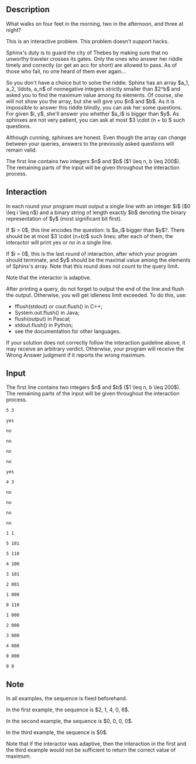 ## Description

<div><div class="epigraph"><div class="epigraph-text"><span class="tex-font-style-it">What walks on four feet in the morning, two in the afternoon, and three at night?</span></div></div><p><span class="tex-font-style-it">This is an interactive problem. This problem doesn't support hacks.</span></p><p>Sphinx's duty is to guard the city of Thebes by making sure that no unworthy traveler crosses its gates. Only the ones who answer her riddle timely and correctly (or get an acc for short) are allowed to pass. As of those who fail, no one heard of them ever again...</p><p>So you don't have a choice but to solve the riddle. Sphinx has an array $a_1, a_2, \ldots, a_n$ of <span class="tex-font-style-bf">nonnegative</span> integers <span class="tex-font-style-bf">strictly smaller</span> than $2^b$ and asked you to find the maximum value among its elements. Of course, she will not show you the array, but she will give you $n$ and $b$. As it is impossible to answer this riddle blindly, you can ask her some questions. For given $i, y$, she'll answer you whether $a_i$ is <span class="tex-font-style-bf">bigger</span> than $y$. As sphinxes are not very patient, you can ask at most $3 \cdot (n + b) $ such questions.</p><p>Although cunning, sphinxes are honest. Even though the array <span class="tex-font-style-bf">can change</span> between your queries, answers to the previously asked questions will remain valid.</p></div><div class="input-specification"><p>The first line contains two integers $n$ and $b$ ($1 \leq n, b \leq 200$). The remaining parts of the input will be given throughout the interaction process.</p></div><div><h2>Interaction</h2><p>In each round your program must output a single line with an integer $i$ ($0 \leq i \leq n$) and a binary string of length <span class="tex-font-style-bf">exactly</span> $b$ denoting the <span class="tex-font-style-bf">binary representation</span> of $y$ (most significant bit first).</p><p>If $i &gt; 0$, this line encodes the question: <span class="tex-font-style-it">Is $a_i$ bigger than $y$?</span>. There should be at most $3 \cdot (n+b)$ such lines; after each of them, the interactor will print <span class="tex-font-style-tt">yes</span> or <span class="tex-font-style-tt">no</span> in a single line.</p><p>If $i = 0$, this is the last round of interaction, after which your program should terminate, and $y$ should be the maximal value among the elements of Sphinx's array. Note that this round <span class="tex-font-style-bf">does not</span> count to the query limit.</p><p>Note that the interactor <span class="tex-font-style-bf">is adaptive</span>.</p><p>After printing a query, do not forget to output the end of the line and flush the output. Otherwise, you will get <span class="tex-font-style-tt">Idleness limit exceeded</span>. To do this, use:</p><ul><p> </p><li> <span class="tex-font-style-tt">fflush(stdout)</span> or <span class="tex-font-style-tt">cout.flush()</span> in C++; </li><li> <span class="tex-font-style-tt">System.out.flush()</span> in Java; </li><li> <span class="tex-font-style-tt">flush(output)</span> in Pascal; </li><li> <span class="tex-font-style-tt">stdout.flush()</span> in Python; </li><li> see the documentation for other languages.</li></ul><p>If your solution does not correctly follow the interaction guideline above, it may receive an arbitrary verdict. Otherwise, your program will receive the <span class="tex-font-style-tt">Wrong Answer</span> judgment if it reports the wrong maximum.</p></div>

## Input

<p>The first line contains two integers $n$ and $b$ ($1 \leq n, b \leq 200$). The remaining parts of the input will be given throughout the interaction process.</p>





```input1
5 3

yes

no

no

no

no

yes
```




```input2
4 3

no

no

no

no
```




```input3
1 1
```




```output1
5 101

5 110

4 100

3 101

2 001

1 000

0 110
```




```output2
1 000

2 000

3 000

4 000

0 000
```




```output3
0 0
```



## Note

<p>In all examples, the sequence is <span class="tex-font-style-bf">fixed</span> beforehand.</p><p>In the first example, the sequence is $2, 1, 4, 0, 6$.</p><p>In the second example, the sequence is $0, 0, 0, 0$.</p><p>In the third example, the sequence is $0$.</p><p>Note that if the interactor was adaptive, then the interaction in the first and the third example would not be sufficient to return the correct value of maximum.</p>
